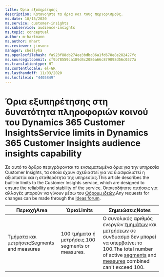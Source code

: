 ```yaml
---
title: Όρια εξυπηρέτησης
description: Κατανοήστε τα όρια και τους περιορισμούς.
ms.date: 10/15/2020
ms.service: customer-insights
ms.subservice: audience-insights
ms.topic: conceptual
author: m-hartmann
ms.author: mhart
ms.reviewer: jimsonc
manager: shellyha
ms.openlocfilehash: fa923f88cb274ee3bdbc86a1fd678e8e282427fc
ms.sourcegitcommit: cf9b78559ca189d4c2086a66c879098d56c0377a
ms.translationtype: HT
ms.contentlocale: el-GR
ms.lasthandoff: 11/03/2020
ms.locfileid: "4405849"
---
```

# <a name="service-limits-in-dynamics-365-customer-insights-audience-insights-capability"></a><span data-ttu-id="83a57-103">Όρια εξυπηρέτησης στη δυνατότητα πληροφοριών κοινού του Dynamics 365 Customer Insights</span><span class="sxs-lookup"><span data-stu-id="83a57-103">Service limits in Dynamics 365 Customer Insights audience insights capability</span></span>

<span data-ttu-id="83a57-104">Σε αυτό το άρθρο περιγράφονται τα ενσωματωμένα όρια για την υπηρεσία Customer Insights, τα οποία έχουν σχεδιαστεί για να διασφαλιστεί η αξιοπιστία και η σταθερότητα της υπηρεσίας.</span><span class="sxs-lookup"><span data-stu-id="83a57-104">This article describes the built-in limits to the Customer Insights service, which are designed to ensure the reliability and stability of the service.</span></span> <span data-ttu-id="83a57-105">Οποιεσδήποτε αιτήσεις για αλλαγές μπορούν να γίνουν μέσω του [Φόρουμ ιδεών](https://go.microsoft.com/fwlink/?linkid=2074172).</span><span class="sxs-lookup"><span data-stu-id="83a57-105">Any requests for changes can be made through the [Ideas forum](https://go.microsoft.com/fwlink/?linkid=2074172).</span></span> 
 
| <span data-ttu-id="83a57-106">Περιοχή</span><span class="sxs-lookup"><span data-stu-id="83a57-106">Area</span></span>  | <span data-ttu-id="83a57-107">Όρια</span><span class="sxs-lookup"><span data-stu-id="83a57-107">Limits</span></span>  | <span data-ttu-id="83a57-108">Σημειώσεις</span><span class="sxs-lookup"><span data-stu-id="83a57-108">Notes</span></span> |
|-------------|---------------------------------------------------------------------|---------------------------------------------------------------------|
| <span data-ttu-id="83a57-109">Τμήματα και μετρήσεις</span><span class="sxs-lookup"><span data-stu-id="83a57-109">Segments and measures</span></span> | <span data-ttu-id="83a57-110">100 τμήματα ή μετρήσεις.</span><span class="sxs-lookup"><span data-stu-id="83a57-110">100 segments or measures.</span></span> | <span data-ttu-id="83a57-111">Ο συνολικός αριθμός ενεργών [τμημάτων](segments.md) και [μετρήσεων](measures.md) σε συνδυασμό δεν μπορεί να υπερβαίνει το 100.</span><span class="sxs-lookup"><span data-stu-id="83a57-111">The total number of active [segments](segments.md) and [measures](measures.md) combined can't exceed 100.</span></span>  |
